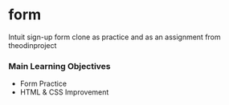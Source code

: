 # form
Intuit sign-up form clone as practice and as an assignment from theodinproject

### Main Learning Objectives
* Form Practice
* HTML & CSS Improvement
